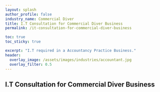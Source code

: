 ```yaml
---
layout: splash 
author_profile: false 
industry_name: Commercial Diver
title: I.T Consultation for Commercial Diver Business
permalink: /it-consultation-for-commercial-diver-business

toc: true
toc_sticky: true

excerpt: "I.T required in a Accountancy Practice Business."
header:
  overlay_image: /assets/images/industries/accountant.jpg
  overlay_filter: 0.5 
---
```


## I.T Consultation for Commercial Diver Business